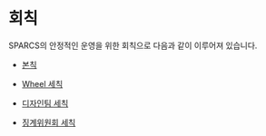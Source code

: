 # 회칙

SPARCS의 안정적인 운영을 위한 회칙으로 다음과 같이 이루어져 있습니다.

- [본칙](/rules/general/)

- [Wheel 세칙](/rules/wheel/)

- [디자인팀 세칙](/rules/design/)

- [징계위원회 세칙](/rules/disciplinary/)